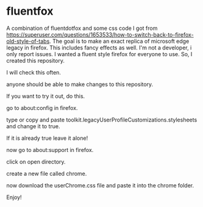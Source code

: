# fluentfox
A combination of fluentdotfox and some css code I got from https://superuser.com/questions/1653533/how-to-switch-back-to-firefox-old-style-of-tabs. The goal is to make an exact replica of microsoft edge legacy in firefox. 
This includes fancy effects as well. 
I'm not a developer, i only report issues. 
I wanted a fluent style firefox for everyone to use. 
So, I created this repository. 

I will check this often. 

anyone should be able to make changes to this repository. 

If you want to try it out, do this. 

go to about:config in firefox.

type or copy and paste toolkit.legacyUserProfileCustomizations.stylesheets and change it to true. 

If it is already true leave it alone! 

now go to about:support in firefox. 

click on open directory. 

create a new file called chrome.

now download the userChrome.css file and paste it into the chrome folder. 

Enjoy! 
